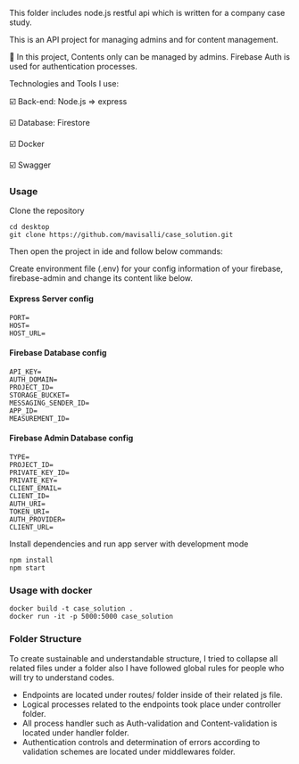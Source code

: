 This folder includes node.js restful api which is written for a company case study.

This is an API project for managing admins and for content management.

🔎 In this project, Contents only can be managed by admins. Firebase Auth is used for authentication processes.

Technologies and Tools I use:

 :ballot_box_with_check: Back-end: Node.js => express
 
 :ballot_box_with_check: Database: Firestore
 
 :ballot_box_with_check: Docker
 
 :ballot_box_with_check: Swagger
 
### Usage
Clone the repository

```
cd desktop 
git clone https://github.com/mavisalli/case_solution.git
```
Then open the project in ide and follow below commands:

Create environment file (.env) for your config information of your firebase, firebase-admin and change its content like below.

#### Express Server config

```
PORT=
HOST=
HOST_URL=
```
#### Firebase Database config

```
API_KEY=
AUTH_DOMAIN=
PROJECT_ID=
STORAGE_BUCKET=
MESSAGING_SENDER_ID=
APP_ID=
MEASUREMENT_ID=
```
#### Firebase Admin Database config

```
TYPE=
PROJECT_ID=
PRIVATE_KEY_ID=
PRIVATE_KEY=
CLIENT_EMAIL=
CLIENT_ID=
AUTH_URI=
TOKEN_URI=
AUTH_PROVIDER=
CLIENT_URL=
```
Install dependencies and run app server with development mode

```
npm install
npm start
```


### Usage with docker
```
docker build -t case_solution .
docker run -it -p 5000:5000 case_solution
```
 
### Folder Structure
To create sustainable and understandable structure, I tried to collapse all related files under a folder also I have followed global rules for people who will try to understand codes.
- Endpoints are located under routes/ folder inside of their related js file.
- Logical processes related to the endpoints took place under controller folder.
- All process handler such as Auth-validation and Content-validation is located under handler folder.
- Authentication controls and determination of errors according to validation schemes are located under middlewares folder.




  
  
